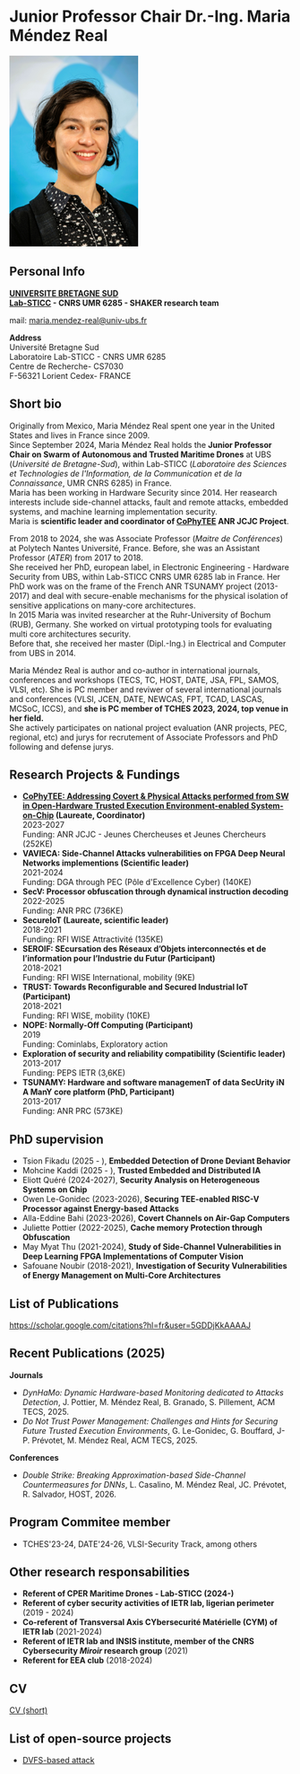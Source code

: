 Junior Professor Chair Dr.-Ing. Maria Méndez Real <br/>
============

<img src="/MENDEZ-REAL Maria 01.jpg" width="230" height="340" /> 

Personal Info
-----

**[UNIVERSITE BRETAGNE SUD](https://www.univ-ubs.fr/)**<br/>
**[Lab-STICC](https://labsticc.fr/fr) - CNRS UMR 6285 - SHAKER research team**

mail: maria.mendez-real@univ-ubs.fr

**Address**<br/>
Université Bretagne Sud<br/>
Laboratoire Lab-STICC - CNRS UMR 6285<br/>
Centre de Recherche- CS7030<br/>
F-56321 Lorient Cedex- FRANCE


Short bio
-------
Originally from Mexico, Maria Méndez Real spent one year in the United States and lives in France since 2009.<br/>
Since September 2024, Maria Méndez Real holds the **Junior Professor Chair on Swarm of Autonomous and Trusted Maritime Drones** at UBS (*Université de Bretagne-Sud*), within Lab-STICC (*Laboratoire des Sciences et Technologies de l'Information, de la Communication et de la Connaissance*, UMR CNRS 6285) in France. <br/>
Maria has been working in Hardware Security since 2014. Her reasearch interests include side-channel attacks, fault and remote attacks, embedded systems, and machine learning implementation security.<br/>
Maria is **scientific leader and coordinator of [CoPhyTEE](https://MariaMendezReal.github.io/CoPhyTEE.html) ANR JCJC Project**.<br/>

From 2018 to 2024, she was Associate Professor (*Maitre de Conférences*) at Polytech Nantes Université, France. 
Before, she was an Assistant Professor (*ATER*) from 2017 to 2018.<br/>
She received her PhD, european label, in Electronic Engineering - Hardware Security from UBS, within Lab-STICC CNRS UMR 6285 lab in France. Her PhD work was on the frame of the French ANR TSUNAMY project (2013-2017) and deal with secure-enable mechanisms for the physical isolation of sensitive applications on many-core architectures.<br/>
In 2015 Maria was invited researcher at the Ruhr-University of Bochum (RUB), Germany. She worked on virtual prototyping tools for evaluating multi core architectures security.<br/>
Before that, she received her master (Dipl.-Ing.) in Electrical and Computer from UBS in 2014.<br/>

Maria Méndez Real is author and co-author in international journals, conferences and workshops (TECS, TC, HOST, DATE, JSA, FPL, SAMOS, VLSI, etc). She is PC member and reviwer of several international journals and conferences (VLSI, JCEN, DATE, NEWCAS, FPT, TCAD, LASCAS, MCSoC, ICCS), and **she is PC member of TCHES 2023, 2024, top venue in her field.**<br/>
She actively participates on national project evaluation (ANR projects, PEC, regional, etc) and jurys for recrutement of Associate Professors and PhD following and defense jurys.

Research Projects & Fundings
-------
- **[CoPhyTEE: Addressing Covert & Physical Attacks performed from SW in Open-Hardware Trusted Execution Environment-enabled System-on-Chip](https://MariaMendezReal.github.io/CoPhyTEE.html) (Laureate, Coordinator)**<br/>
  2023-2027<br/>
  Funding: ANR JCJC - Jeunes Chercheuses et Jeunes Chercheurs (252KE)<br/>
- **VAVIECA: Side-Channel Attacks vulnerabilities on FPGA Deep Neural Networks implementions (Scientific leader)**<br/>
  2021-2024<br/>
  Funding: DGA through PEC (Pôle d'Excellence Cyber) (140KE)<br/>
- **SecV: Processor obfuscation through dynamical instruction decoding** <br/>
  2022-2025<br/>
  Funding: ANR PRC (736KE)<br/>
- **SecureIoT (Laureate, scientific leader)**<br/>
  2018-2021<br/>
  Funding: RFI WISE Attractivité (135KE)
- **SEROIF: SEcursation des Réseaux d’Objets interconnectés et de l’information pour l’Industrie du Futur (Participant)**<br/>
  2018-2021<br/>
  Funding: RFI WISE International, mobility (9KE)
- **TRUST: Towards Reconfigurable and Secured Industrial IoT (Participant)**<br/>
  2018-2021<br/>
  Funding: RFI WISE, mobility (10KE)
- **NOPE: Normally-Off Computing (Participant)**<br/>
  2019<br/>
  Funding: Cominlabs, Exploratory action <br/>
- **Exploration of security and reliability compatibility (Scientific leader)**<br/>
  2013-2017<br/>
  Funding: PEPS IETR (3,6KE)
- **TSUNAMY: Hardware and software managemenT of data SecUrity iN A ManY core platform (PhD, Participant)**<br/>
  2013-2017<br/>
  Funding: ANR PRC (573KE)
    
PhD supervision
-------
- Tsion Fikadu (2025 - ), **Embedded Detection of Drone Deviant Behavior**
- Mohcine Kaddi (2025 - ), **Trusted Embedded and Distributed IA**
- Eliott Quéré (2024-2027), **Security Analysis on Heterogeneous Systems on Chip**
- Owen Le-Gonidec (2023-2026), **Securing TEE-enabled RISC-V Processor against Energy-based Attacks**
- Alla-Eddine Bahi (2023-2026), **Covert Channels on Air-Gap Computers** 
- Juliette Pottier (2022-2025), **Cache memory Protection through Obfuscation**
- May Myat Thu (2021-2024), **Study of Side-Channel Vulnerabilities in Deep Learning FPGA Implementations of Computer Vision**
- Safouane Noubir (2018-2021), **Investigation of Security Vulnerabilities of Energy Management on Multi-Core Architectures**

List of Publications
-------
https://scholar.google.com/citations?hl=fr&user=5GDDjKkAAAAJ

**Recent Publications (2025)**
--------
**Journals**
- *DynHaMo: Dynamic Hardware-based Monitoring dedicated
to Attacks Detection*, J. Pottier, M. Méndez Real, B. Granado, S. Pillement, ACM TECS, 2025.
- *Do Not Trust Power Management: Challenges and Hints for Securing Future Trusted Execution Environments*, G. Le-Gonidec, G. Bouffard, J-P. Prévotet, M. Méndez Real, ACM TECS, 2025.
  
**Conferences**
- *Double Strike: Breaking Approximation-based Side-Channel Countermeasures for DNNs*, L. Casalino, M. Méndez Real, JC. Prévotet, R. Salvador, HOST, 2026.

Program Commitee member
-------
- TCHES'23-24, DATE'24-26, VLSI-Security Track, among others

Other research responsabilities
-------
- **Referent of CPER Maritime Drones - Lab-STICC (2024-)**
- **Referent of cyber security activities of IETR lab, ligerian perimeter** (2019 - 2024)
- **Co-referent of Transversal Axis CYbersecurité Matérielle (CYM) of IETR lab** (2021-2024)
- **Referent of IETR lab and INSIS institute, member of the CNRS Cybersecurity _Miroir_ research group** (2021)
- **Referent for EEA club** (2018-2024)
  
CV
-------
[CV (short)](/cv2pages_2022.pdf)

List of open-source projects
-------
- [DVFS-based attack](https://github.com/MariaMendezReal/DVFS-multicore-attack)

